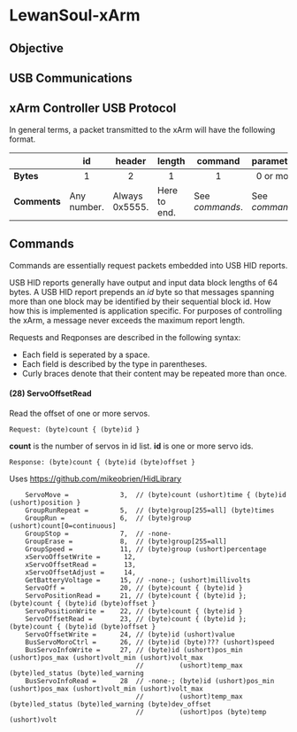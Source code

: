 # LewanSoul-xArm

## Objective

## USB Communications

## xArm Controller USB Protocol

In general terms, a packet transmitted to the xArm will have the following format.

<table>
<thead><tr><th></th><th>id</th><th>header</th><th>length</th><th>command</th><th>parameters</th></tr></thead>
<tbody>
<tr><td><b>Bytes</b></td><td align="middle">1</td><td align="middle">2</td><td align="middle">1</td><td align="middle">1</td><td align="middle">0 or more</td></tr>
<tr><td><b>Comments</b></td><td>Any number.</td><td>Always 0x5555.</td><td>Here to end.</td><td>See <i>commands</i>.</td><td>See <i>commands</i>.</td></tr>
</tbody>
</table>

## Commands

Commands are essentially request packets embedded into USB HID reports.

USB HID reports generally have output and input data block lengths of 64 bytes. A USB HID report prepends an *id* byte so that messages spanning more than one block may be identified by their sequential block id. How how this is implemented is application specific. For purposes of controlling the xArm, a message never exceeds the maximum report length.

Requests and Reqponses are described in the following syntax:

* Each field is seperated by a space.
* Each field is described by the type in parentheses.
* Curly braces denote that their content may be repeated more than once.

#### (28) ServoOffsetRead  

Read the offset of one or more servos.

    Request: (byte)count { (byte)id }

**count** is the number of servos in id list. **id** is one or more servo ids.

    Response: (byte)count { (byte)id (byte)offset }


 

Uses https://github.com/mikeobrien/HidLibrary



        ServoMove =             3,  // (byte)count (ushort)time { (byte)id (ushort)position }
        GroupRunRepeat =        5,  // (byte)group[255=all] (byte)times 
        GroupRun =              6,  // (byte)group (ushort)count[0=continuous]
        GroupStop =             7,  // -none-
        GroupErase =            8,  // (byte)group[255=all]
        GroupSpeed =            11, // (byte)group (ushort)percentage
        xServoOffsetWrite =      12, 
        xServoOffsetRead =       13, 
        xServoOffsetAdjust =     14,
        GetBatteryVoltage =     15, // -none-; (ushort)millivolts
        ServoOff =              20, // (byte)count { (byte)id }
        ServoPositionRead =     21, // (byte)count { (byte)id }; (byte)count { (byte)id (byte)offset }
        ServoPositionWrite =    22, // (byte)count { (byte)id }
        ServoOffsetRead =       23, // (byte)count { (byte)id }; (byte)count { (byte)id (byte)offset }
        ServoOffsetWrite =      24, // (byte)id (ushort)value
        BusServoMoroCtrl =      26, // (byte)id (byte)??? (ushort)speed
        BusServoInfoWrite =     27, // (byte)id (ushort)pos_min (ushort)pos_max (ushort)volt_min (ushort)volt_max
                                    //         (ushort)temp_max (byte)led_status (byte)led_warning
        BusServoInfoRead =      28  // -none-; (byte)id (ushort)pos_min (ushort)pos_max (ushort)volt_min (ushort)volt_max 
                                    //         (ushort)temp_max (byte)led_status (byte)led_warning (byte)dev_offset
                                    //         (ushort)pos (byte)temp (ushort)volt
